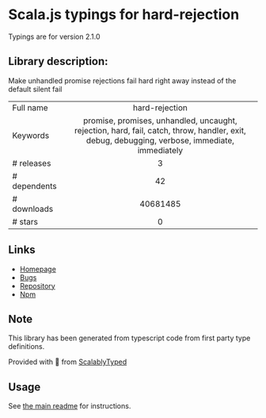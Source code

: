 
# Scala.js typings for hard-rejection

Typings are for version 2.1.0

## Library description:
Make unhandled promise rejections fail hard right away instead of the default silent fail

|                    |                 |
| ------------------ | :-------------: |
| Full name          | hard-rejection |
| Keywords           | promise, promises, unhandled, uncaught, rejection, hard, fail, catch, throw, handler, exit, debug, debugging, verbose, immediate, immediately |
| # releases         | 3 |
| # dependents       | 42 |
| # downloads        | 40681485 |
| # stars            | 0 |

## Links
- [Homepage](https://github.com/sindresorhus/hard-rejection#readme)
- [Bugs](https://github.com/sindresorhus/hard-rejection/issues)
- [Repository](https://github.com/sindresorhus/hard-rejection)
- [Npm](https://www.npmjs.com/package/hard-rejection)
    


## Note
This library has been generated from typescript code from first party type definitions.

Provided with :purple_heart: from [ScalablyTyped](https://github.com/oyvindberg/ScalablyTyped)

## Usage
See [the main readme](../../readme.md) for instructions.


